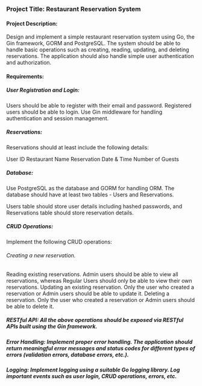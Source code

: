### Project Title: Restaurant Reservation System

#### Project Description:
Design and implement a simple restaurant reservation system using Go, the Gin framework, GORM and PostgreSQL. 
The system should be able to handle basic operations such as creating, reading, updating, and deleting reservations. The application should also handle simple user authentication and authorization.

#### Requirements:

##### User Registration and Login: 
Users should be able to register with their email and password. Registered users should be able to login.
Use Gin middleware for handling authentication and session management.

##### Reservations: 
Reservations should at least include the following details:

User ID
Restaurant Name
Reservation Date & Time
Number of Guests

##### Database: 
Use PostgreSQL as the database and GORM for handling ORM. The database should have at least two tables - Users and Reservations. 

Users table should store user details including hashed passwords, and Reservations table should store reservation details.

##### CRUD Operations: 
Implement the following CRUD operations:

###### Creating a new reservation.
Reading existing reservations. Admin users should be able to view all reservations, whereas Regular Users should only be able to view their own reservations.
Updating an existing reservation. Only the user who created a reservation or Admin users should be able to update it.
Deleting a reservation. Only the user who created a reservation or Admin users should be able to delete it.

##### RESTful API: All the above operations should be exposed via RESTful APIs built using the Gin framework.

##### Error Handling: Implement proper error handling. The application should return meaningful error messages and status codes for different types of errors (validation errors, database errors, etc.).

##### Logging: Implement logging using a suitable Go logging library. Log important events such as user login, CRUD operations, errors, etc.